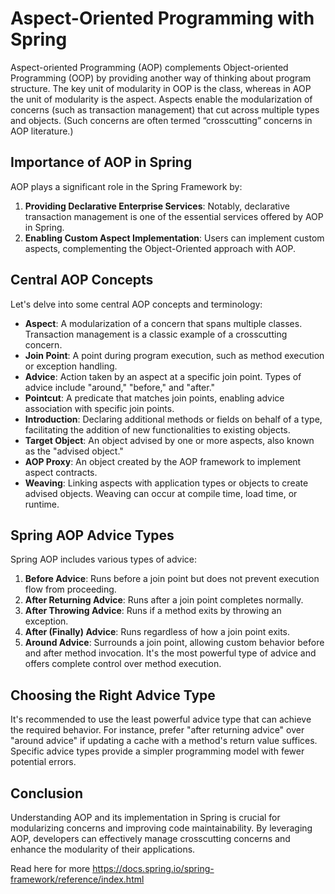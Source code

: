 # Aspect-Oriented Programming with Spring

Aspect-oriented Programming (AOP) complements Object-oriented Programming (OOP) by providing another way of thinking about program structure. The key unit of modularity in OOP is the class, whereas in AOP the unit of modularity is the aspect. Aspects enable the modularization of concerns (such as transaction management) that cut across multiple types and objects. (Such concerns are often termed “crosscutting” concerns in AOP literature.)

## Importance of AOP in Spring

AOP plays a significant role in the Spring Framework by:

1. **Providing Declarative Enterprise Services**: Notably, declarative transaction management is one of the essential services offered by AOP in Spring.
2. **Enabling Custom Aspect Implementation**: Users can implement custom aspects, complementing the Object-Oriented approach with AOP.

## Central AOP Concepts

Let's delve into some central AOP concepts and terminology:

- **Aspect**: A modularization of a concern that spans multiple classes. Transaction management is a classic example of a crosscutting concern.
- **Join Point**: A point during program execution, such as method execution or exception handling.
- **Advice**: Action taken by an aspect at a specific join point. Types of advice include "around," "before," and "after."
- **Pointcut**: A predicate that matches join points, enabling advice association with specific join points.
- **Introduction**: Declaring additional methods or fields on behalf of a type, facilitating the addition of new functionalities to existing objects.
- **Target Object**: An object advised by one or more aspects, also known as the "advised object."
- **AOP Proxy**: An object created by the AOP framework to implement aspect contracts.
- **Weaving**: Linking aspects with application types or objects to create advised objects. Weaving can occur at compile time, load time, or runtime.

## Spring AOP Advice Types

Spring AOP includes various types of advice:

1. **Before Advice**: Runs before a join point but does not prevent execution flow from proceeding.
2. **After Returning Advice**: Runs after a join point completes normally.
3. **After Throwing Advice**: Runs if a method exits by throwing an exception.
4. **After (Finally) Advice**: Runs regardless of how a join point exits.
5. **Around Advice**: Surrounds a join point, allowing custom behavior before and after method invocation. It's the most powerful type of advice and offers complete control over method execution.

## Choosing the Right Advice Type

It's recommended to use the least powerful advice type that can achieve the required behavior. For instance, prefer "after returning advice" over "around advice" if updating a cache with a method's return value suffices. Specific advice types provide a simpler programming model with fewer potential errors.

## Conclusion

Understanding AOP and its implementation in Spring is crucial for modularizing concerns and improving code maintainability. By leveraging AOP, developers can effectively manage crosscutting concerns and enhance the modularity of their applications.

Read here for more https://docs.spring.io/spring-framework/reference/index.html